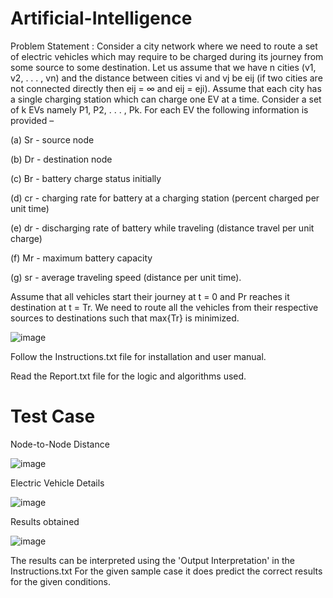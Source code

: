 # Artificial-Intelligence

Problem Statement :
Consider a city network where we need to route a set of electric vehicles which may require to be charged during its journey from some source to some destination. Let us assume that we have n cities (v1, v2, . . . , vn) and the distance between cities vi and vj be eij (if two cities are not connected directly then eij = ∞ and eij = eji). Assume that each city has a single charging station which can charge one EV at a time. Consider a set of k EVs namely P1, P2, . . . , Pk. For each EV the following information is provided –

(a) Sr - source node

(b) Dr - destination node

(c) Br - battery charge status initially

(d) cr - charging rate for battery at a charging station (percent charged per unit time)

(e) dr - discharging rate of battery while traveling (distance travel per unit charge)

(f) Mr - maximum battery capacity

(g) sr - average traveling speed (distance per unit time).

Assume that all vehicles start their journey at t = 0 and Pr reaches it destination at t = Tr. We need to route all the vehicles from their respective sources to destinations such that max{Tr} is minimized.

![image](https://user-images.githubusercontent.com/63944682/112748727-5add6280-8fdb-11eb-9a20-9db208bdde94.png)

Follow the Instructions.txt file for installation and user manual.

Read the Report.txt file for the logic and algorithms used.



# Test Case
Node-to-Node Distance

![image](https://user-images.githubusercontent.com/63944682/112759171-76faf700-900f-11eb-8575-c0e8065b9081.png)


Electric Vehicle Details

![image](https://user-images.githubusercontent.com/63944682/112759258-d2c58000-900f-11eb-80f4-da425cdd0baf.png)

Results obtained

![image](https://user-images.githubusercontent.com/63944682/112759312-06a0a580-9010-11eb-999a-c8a674a534fc.png)

The results can be interpreted using the 'Output Interpretation' in the Instructions.txt 
For the given sample case it does predict the correct results for the given conditions.



